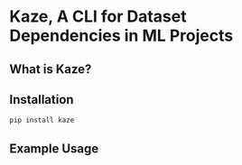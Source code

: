 # Kaze, A CLI for Dataset Dependencies in ML Projects

## What is Kaze?

## Installation

```bash
pip install kaze
```

## Example Usage